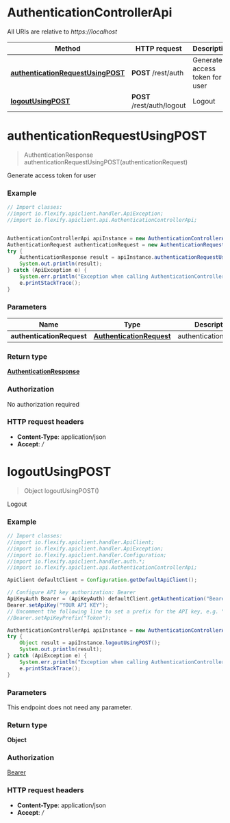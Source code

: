 # AuthenticationControllerApi

All URIs are relative to *https://localhost*

Method | HTTP request | Description
------------- | ------------- | -------------
[**authenticationRequestUsingPOST**](AuthenticationControllerApi.md#authenticationRequestUsingPOST) | **POST** /rest/auth | Generate access token for user
[**logoutUsingPOST**](AuthenticationControllerApi.md#logoutUsingPOST) | **POST** /rest/auth/logout | Logout


<a name="authenticationRequestUsingPOST"></a>
# **authenticationRequestUsingPOST**
> AuthenticationResponse authenticationRequestUsingPOST(authenticationRequest)

Generate access token for user

### Example
```java
// Import classes:
//import io.flexify.apiclient.handler.ApiException;
//import io.flexify.apiclient.api.AuthenticationControllerApi;


AuthenticationControllerApi apiInstance = new AuthenticationControllerApi();
AuthenticationRequest authenticationRequest = new AuthenticationRequest(); // AuthenticationRequest | authenticationRequest
try {
    AuthenticationResponse result = apiInstance.authenticationRequestUsingPOST(authenticationRequest);
    System.out.println(result);
} catch (ApiException e) {
    System.err.println("Exception when calling AuthenticationControllerApi#authenticationRequestUsingPOST");
    e.printStackTrace();
}
```

### Parameters

Name | Type | Description  | Notes
------------- | ------------- | ------------- | -------------
 **authenticationRequest** | [**AuthenticationRequest**](AuthenticationRequest.md)| authenticationRequest |

### Return type

[**AuthenticationResponse**](AuthenticationResponse.md)

### Authorization

No authorization required

### HTTP request headers

 - **Content-Type**: application/json
 - **Accept**: */*

<a name="logoutUsingPOST"></a>
# **logoutUsingPOST**
> Object logoutUsingPOST()

Logout

### Example
```java
// Import classes:
//import io.flexify.apiclient.handler.ApiClient;
//import io.flexify.apiclient.handler.ApiException;
//import io.flexify.apiclient.handler.Configuration;
//import io.flexify.apiclient.handler.auth.*;
//import io.flexify.apiclient.api.AuthenticationControllerApi;

ApiClient defaultClient = Configuration.getDefaultApiClient();

// Configure API key authorization: Bearer
ApiKeyAuth Bearer = (ApiKeyAuth) defaultClient.getAuthentication("Bearer");
Bearer.setApiKey("YOUR API KEY");
// Uncomment the following line to set a prefix for the API key, e.g. "Token" (defaults to null)
//Bearer.setApiKeyPrefix("Token");

AuthenticationControllerApi apiInstance = new AuthenticationControllerApi();
try {
    Object result = apiInstance.logoutUsingPOST();
    System.out.println(result);
} catch (ApiException e) {
    System.err.println("Exception when calling AuthenticationControllerApi#logoutUsingPOST");
    e.printStackTrace();
}
```

### Parameters
This endpoint does not need any parameter.

### Return type

**Object**

### Authorization

[Bearer](../README.md#Bearer)

### HTTP request headers

 - **Content-Type**: application/json
 - **Accept**: */*

